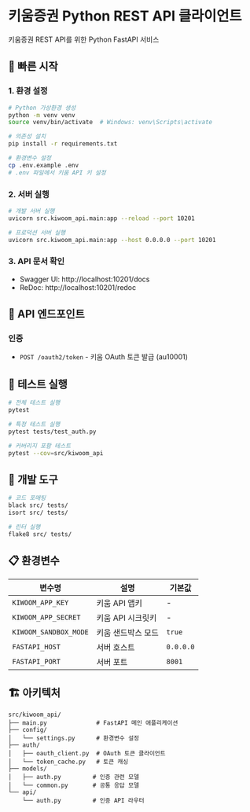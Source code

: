 # 키움증권 Python REST API 클라이언트

키움증권 REST API를 위한 Python FastAPI 서비스

## 🚀 빠른 시작

### 1. 환경 설정
```bash
# Python 가상환경 생성
python -m venv venv
source venv/bin/activate  # Windows: venv\Scripts\activate

# 의존성 설치
pip install -r requirements.txt

# 환경변수 설정
cp .env.example .env
# .env 파일에서 키움 API 키 설정
```

### 2. 서버 실행
```bash
# 개발 서버 실행
uvicorn src.kiwoom_api.main:app --reload --port 10201

# 프로덕션 서버 실행
uvicorn src.kiwoom_api.main:app --host 0.0.0.0 --port 10201
```

### 3. API 문서 확인
- Swagger UI: http://localhost:10201/docs
- ReDoc: http://localhost:10201/redoc

## 📡 API 엔드포인트

### 인증
- `POST /oauth2/token` - 키움 OAuth 토큰 발급 (au10001)

## 🧪 테스트 실행

```bash
# 전체 테스트 실행
pytest

# 특정 테스트 실행
pytest tests/test_auth.py

# 커버리지 포함 테스트
pytest --cov=src/kiwoom_api
```

## 🔧 개발 도구

```bash
# 코드 포매팅
black src/ tests/
isort src/ tests/

# 린터 실행
flake8 src/ tests/
```

## 📋 환경변수

| 변수명 | 설명 | 기본값 |
|--------|------|--------|
| `KIWOOM_APP_KEY` | 키움 API 앱키 | - |
| `KIWOOM_APP_SECRET` | 키움 API 시크릿키 | - |
| `KIWOOM_SANDBOX_MODE` | 키움 샌드박스 모드 | `true` |
| `FASTAPI_HOST` | 서버 호스트 | `0.0.0.0` |
| `FASTAPI_PORT` | 서버 포트 | `8001` |

## 🏗️ 아키텍처

```
src/kiwoom_api/
├── main.py              # FastAPI 메인 애플리케이션
├── config/
│   └── settings.py      # 환경변수 설정
├── auth/
│   ├── oauth_client.py  # OAuth 토큰 클라이언트
│   └── token_cache.py   # 토큰 캐싱
├── models/
│   ├── auth.py         # 인증 관련 모델
│   └── common.py       # 공통 응답 모델
└── api/
    └── auth.py         # 인증 API 라우터
```
